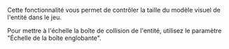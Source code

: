 Cette fonctionnalité vous permet de contrôler la taille du modèle visuel de l'entité dans le jeu.

Pour mettre à l'échelle la boîte de collision de l'entité, utilisez le paramètre "Échelle de la boîte englobante".
